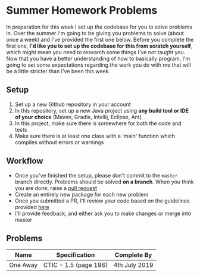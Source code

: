 # Summer Homework Problems

In preparation for this week I set up the codebase for you to solve problems in. Over the summer I'm going to be giving you problems to solve (about once a week) and I've provided the first one below. Before you complete the first one, **I'd like you to set up the codebase for this from scratch yourself**, which might mean you need to research some things I've not taught you. Now that you have a better understanding of how to basically program, I'm going to set some expectations regarding the work you do with me that will be a little stricter than I've been this week.

## Setup

1. Set up a new Github repository in your account
2. In this repository, set up a new Java project using **any build tool or IDE of your choice** (Maven, Gradle, Intellij, Eclipse, Ant)
3. In this project, make sure there is somewhere for both the code and tests
4. Make sure there is at least one class with a 'main' function which compiles without errors or warnings

## Workflow

* Once you've finished the setup, please don't commit to the `master` branch directly. Problems should be solved **on a branch**. When you think you are done, raise a [pull request](https://help.github.com/en/articles/creating-a-pull-request)
* Create an entirely new package for each new problem
* Once you submitted a PR, I'll review your code based on the guidelines provided [here](what-im-looking-for.md)
* I'll provide feedback, and either ask you to make changes or merge into master

## Problems

|Name      |Specification        |Complete By  |
|----------|---------------------|-------------|
|One Away  |CTIC - 1.5 (page 196)|4th July 2019|
